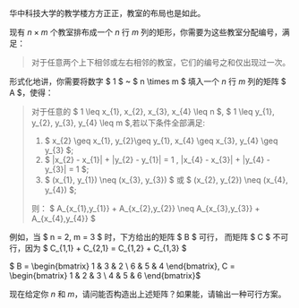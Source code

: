 华中科技大学的教学楼方方正正，教室的布局也是如此。

现有 $n \times m$ 个教室排布成一个 $n$ 行 $m$ 列的矩形，你需要为这些教室分配编号，满足：

> 对于任意两个上下相邻或左右相邻的教室，它们的编号之和仅出现过一次。

形式化地讲，你需要将数字 $ 1 $ ~ $ n \times m $ 填入一个 $n$ 行 $m$ 列的矩阵 $ A $，使得：

>对于任意的 $ 1 \leq x_{1}, x_{2}, x_{3}, x_{4} \leq n $, $ 1 \leq y_{1}, y_{2}, y_{3}, y_{4} \leq m $,若以下条件全部满足:
> 1. $ x_{2} \geq x_{1}, y_{2}\geq y_{1}, x_{4} \geq x_{3}, y_{4} \geq y_{3} $;
> 2. $ |x_{2} - x_{1}| + |y_{2} - y_{1}| = 1 $,$ |x_{4} - x_{3}| + |y_{4} - y_{3}| = 1 $;
> 3. $ (x_{1}, y_{1}) \neq (x_{3}, y_{3}) $ 或 $ (x_{2}, y_{2}) \neq (x_{4}, y_{4}) $;
> 
> 则：
> $ A_{x_{1},y_{1}} + A_{x_{2},y_{2}} \neq A_{x_{3},y_{3}} + A_{x_{4},y_{4}} $

例如，当 $ n = 2, m = 3 $ 时，下方给出的矩阵 $ B $ 可行， 而矩阵 $ C $ 不可行，因为 $ C_{1,1} + C_{2,1} = C_{1,2} + C_{1,3} $

 $ B = \begin{bmatrix} 1 & 3 & 2 \\ 6 & 5 & 4 \end{bmatrix}, C = \begin{bmatrix} 1 & 2 & 3 \\ 4 & 5 & 6 \end{bmatrix}$ 

 现在给定你 $n$ 和 $m$，请问能否构造出上述矩阵？如果能，请输出一种可行方案。